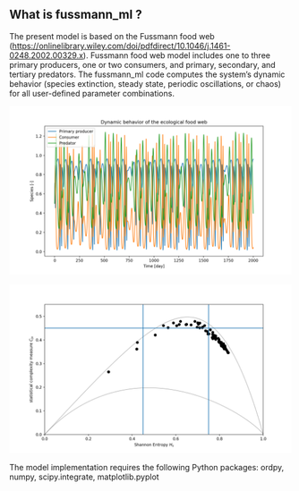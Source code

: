 
## What is fussmann_ml ?

The present model is based on the Fussmann food web (https://onlinelibrary.wiley.com/doi/pdfdirect/10.1046/j.1461-0248.2002.00329.x).
Fussmann food web model includes one to three primary producers, one or two consumers, and primary, secondary, and tertiary predators.
The fussmann_ml code computes the system’s dynamic behavior (species extinction, steady state, periodic oscillations, or
chaos) for all user-defined parameter combinations.

![Fussmann food web](https://github.com/icunico/Fussmann_ml/blob/main/Species.png)

![Fussmann food web](https://github.com/icunico/Fussmann_ml/blob/main/Chaotic_foodweb.png)

The model implementation requires the following Python packages: ordpy, numpy, scipy.integrate, matplotlib.pyplot



